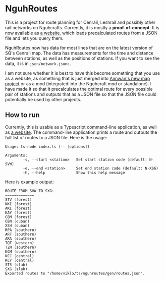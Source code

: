 # NguhRoutes
This is a project for route planning for Cenrail, Leshrail and possibly other rail networks on Nguhcrafts. Currently, it is mostly a **proof-of-concept**. It is now available as [a website](https://nguhroutes.viklo.workers.dev/), which loads precalculated routes from a JSON file and lets you query them.

NguhRoutes now has data for most lines that are on the latest version of SQ's Cenrail map. The data has measurements for the time and distance between stations, as well as the positions of stations. If you want to see the data, it is in `json/network.jsonc`.

I am not sure whether it is best to have this become something that you use as a website, as something that is just merged into [Annwan's new map project](https://git.annwan.me/software/nguhmap) or as a mod (integrated into the Nguhcraft mod or standalone). I have made it so that it precalculates the optimal route for every possible pair of stations and outputs that as a JSON file so that the JSON file could potentially be used by other projects.
## How to run
Currently, this is usable as a Typescript command-line application, as well as [a website](https://nguhroutes.viklo.workers.dev/). The command-line application prints a route and outputs the full list of routes to a JSON file. Here is the usage:
```
Usage: ts-node index.ts [-- [options]]

Arguments:
        -s, --start <station>   Set start station code (default: N-SVW)
        -e, --end <station>     Set end station code (default: N-XSG)
        -h, --help              Show this help message
```
Here is example output:
```
ROUTE FROM SVW TO SXG:
=============
STV (forest)
NKI (forest)
AKI (forest)
KAY (forest)
CBM (forest)
CBN (cuban)
XSH (cuban)
RPA (southern)
ARF (southern)
ARA (southern)
TQT (western)
TZM (southern)
KCM (southern)
KCC (central)
KCY (central)
STS (slab)
SXG (slab)
Exported routes to "/home/viklo/ts/nguhroutes/gen/routes.json".
```
